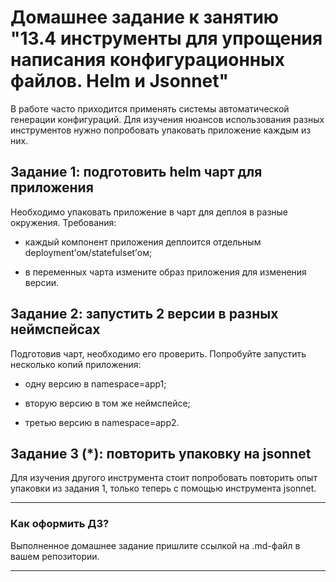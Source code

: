 # Домашнее задание к занятию "13.4 инструменты для упрощения написания конфигурационных файлов. Helm и Jsonnet"

В работе часто приходится применять системы автоматической генерации конфигураций. Для изучения нюансов использования разных инструментов нужно попробовать упаковать приложение каждым из них.

## Задание 1: подготовить helm чарт для приложения

Необходимо упаковать приложение в чарт для деплоя в разные окружения. Требования:

* каждый компонент приложения деплоится отдельным deployment’ом/statefulset’ом;

* в переменных чарта измените образ приложения для изменения версии.

## Задание 2: запустить 2 версии в разных неймспейсах

Подготовив чарт, необходимо его проверить. Попробуйте запустить несколько копий приложения:

* одну версию в namespace=app1;

* вторую версию в том же неймспейсе;

* третью версию в namespace=app2.

## Задание 3 (*): повторить упаковку на jsonnet

Для изучения другого инструмента стоит попробовать повторить опыт упаковки из задания 1, только теперь с помощью инструмента jsonnet.

---

### Как оформить ДЗ?

Выполненное домашнее задание пришлите ссылкой на .md-файл в вашем репозитории.

---

